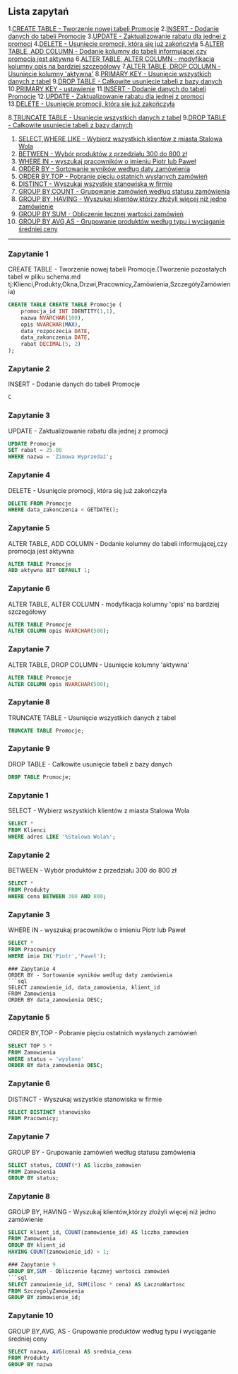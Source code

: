 ## Lista zapytań
1.[CREATE TABLE - Tworzenie nowej tabeli Promocje](#zapytanie-1)
2.[INSERT - Dodanie danych do tabeli Promocje](#zapytanie-2)
3.[UPDATE - Zaktualizowanie rabatu dla jednej z promocj](#zapytanie-3)
4.[DELETE - Usunięcie promocji, która się już zakończyła](#zapytanie-4)
5.[ALTER TABLE, ADD COLUMN - Dodanie kolumny do tabeli informującej,czy promocja jest aktywna](#zapytanie-5)
6.[ALTER TABLE, ALTER COLUMN - modyfikacja kolumny opis na bardziej szczegółowy](#zapytanie-6)
7.[ALTER TABLE, DROP COLUMN - Usunięcie kolumny 'aktywna'](#zapytanie-7)
8.[PRIMARY KEY - Usunięcie wszystkich danych z tabel](#zapytanie-8)
9.[DROP TABLE - Całkowite usunięcie tabeli z bazy danych](#zapytanie-8)
10.[PRIMARY KEY - ustawienie](#zapytanie-1)
11.[INSERT - Dodanie danych do tabeli Promocje](#zapytanie-2)
12.[UPDATE - Zaktualizowanie rabatu dla jednej z promocj](#zapytanie-3)
13.[DELETE - Usunięcie promocji, która się już zakończyła](#zapytanie-4)

8.[TRUNCATE TABLE - Usunięcie wszystkich danych z tabel](#zapytanie-8)
9.[DROP TABLE - Całkowite usunięcie tabeli z bazy danych](#zapytanie-8)
1. [SELECT,WHERE,LIKE - Wybierz wszystkich klientów z miasta Stalowa Wola](#zapytanie-1)
2. [BETWEEN - Wybór produktów z przedziału 300 do 800 zł](#zapytanie-2)
3. [WHERE IN - wyszukaj pracowników o imieniu Piotr lub Paweł](#zapytanie-3)
4. [ORDER BY - Sortowanie wyników według daty zamówienia](#zapytanie-4)
5. [ORDER BY,TOP - Pobranie pięciu ostatnich wysłąnych zamówień](#zapytanie-5)
6. [DISTINCT - Wyszukaj wszystkie stanowiska w firmie](#zapytanie-6)
7. [GROUP BY,COUNT - Grupowanie zamówień według statusu zamówienia](#zapytanie-7)
8. [GROUP BY, HAVING - Wyszukaj klientów,którzy złożyli więcej niż jedno zamówienie](#zapytanie-8)
9. [GROUP BY,SUM - Obliczenie łącznej wartości zamówień](#zapytanie-9)
10. [GROUP BY,AVG,AS - Grupowanie produktów według typu i wyciąganie średniej ceny](#zapytanie-10)


---
### Zapytanie 1  
CREATE TABLE - Tworzenie nowej tabeli Promocje.(Tworzenie pozostałych tabel w pliku schema.md tj:Klienci,Produkty,Okna,Drzwi,Pracownicy,Zamówienia,SzczegółyZamówienia)

```sql
CREATE TABLE CREATE TABLE Promocje (
    promocja_id INT IDENTITY(1,1),
    nazwa NVARCHAR(100),
    opis NVARCHAR(MAX),
    data_rozpoczecia DATE,
    data_zakonczenia DATE,
    rabat DECIMAL(5, 2)
);


```
### Zapytanie 2 
INSERT - Dodanie danych do tabeli Promocje
```sql
C

```
### Zapytanie 3 
UPDATE - Zaktualizowanie rabatu dla jednej z promocji
```sql
UPDATE Promocje
SET rabat = 25.00
WHERE nazwa = 'Zimowa Wyprzedaż';
```
### Zapytanie 4 
DELETE - Usunięcie promocji, która się już zakończyła
```sql
DELETE FROM Promocje
WHERE data_zakonczenia < GETDATE();
```
### Zapytanie 5
ALTER TABLE, ADD COLUMN - Dodanie kolumny do tabeli informującej,czy promocja jest aktywna
```sql
ALTER TABLE Promocje
ADD aktywna BIT DEFAULT 1;

```
### Zapytanie 6
ALTER TABLE, ALTER COLUMN - modyfikacja kolumny 'opis' na bardziej szczegółowy
```sql
ALTER TABLE Promocje
ALTER COLUMN opis NVARCHAR(500);
```
### Zapytanie 7
ALTER TABLE, DROP COLUMN - Usunięcie kolumny 'aktywna'
```sql
ALTER TABLE Promocje
ALTER COLUMN opis NVARCHAR(500);
```

### Zapytanie 8
TRUNCATE TABLE - Usunięcie wszystkich danych z tabel
```sql
TRUNCATE TABLE Promocje;
```
### Zapytanie 9
DROP TABLE - Całkowite usunięcie tabeli z bazy danych
```sql
DROP TABLE Promocje;
```




### Zapytanie 1  
SELECT - Wybierz wszystkich klientów z miasta Stalowa Wola
```sql
SELECT *
FROM Klienci
WHERE adres LIKE '%Stalowa Wola%';
```
### Zapytanie 2 
BETWEEN - Wybór produktów z przedziału 300 do 800 zł
```sql
SELECT *
FROM Produkty
WHERE cena BETWEEN 300 AND 800;
```
### Zapytanie 3
WHERE IN - wyszukaj pracowników o imieniu Piotr lub Paweł
```sql
SELECT *
FROM Pracownicy
WHERE imie IN('Piotr','Paweł');
```
```
### Zapytanie 4
ORDER BY - Sortowanie wyników według daty zamówienia
```sql
SELECT zamowienie_id, data_zamowienia, klient_id
FROM Zamowienia
ORDER BY data_zamowienia DESC;
```
### Zapytanie 5
ORDER BY,TOP - Pobranie pięciu ostatnich wysłanych zamówień
```sql
SELECT TOP 5 *
FROM Zamowienia
WHERE status = 'wysłane'
ORDER BY data_zamowienia DESC;
```
### Zapytanie 6
DISTINCT - Wyszukaj wszystkie stanowiska w firmie
```sql
SELECT DISTINCT stanowisko
FROM Pracownicy;
```
### Zapytanie 7
GROUP BY - Grupowanie zamówień według statusu zamówienia
```sql
SELECT status, COUNT(*) AS liczba_zamowien
FROM Zamowienia
GROUP BY status;
```

### Zapytanie 8
GROUP BY, HAVING - Wyszukaj klientów,którzy złożyli więcej niż jedno zamówienie
```sql
SELECT klient_id, COUNT(zamowienie_id) AS liczba_zamowien
FROM Zamowienia
GROUP BY klient_id
HAVING COUNT(zamowienie_id) > 1;

### Zapytanie 9
GROUP BY,SUM - Obliczenie łącznej wartości zamówień
```sql
SELECT zamowienie_id, SUM(ilosc * cena) AS LacznaWartosc
FROM SzczegolyZamowienia
GROUP BY zamowienie_id;

```
### Zapytanie 10
GROUP BY,AVG, AS - Grupowanie produktów według typu i wyciąganie średniej ceny 
```sql
SELECT nazwa, AVG(cena) AS srednia_cena
FROM Produkty
GROUP BY nazwa

```
